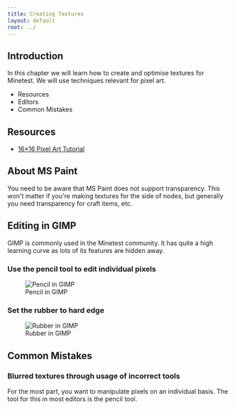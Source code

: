 ```yaml
---
title: Creating Textures
layout: default
root: ../
---
```


## Introduction

In this chapter we will learn how to create and optimise textures for
Minetest. We will use techniques relevant for pixel art.

* Resources
* Editors
* Common Mistakes

## Resources

* [16×16 Pixel Art Tutorial](http://www.photonstorm.com/art/tutorials-art/16x16-pixel-art-tutorial)

## About MS Paint

You need to be aware that MS Paint does not support transparency.
This won't matter if you're making textures for the side of nodes,
but generally you need transparency for craft items, etc.

## Editing in GIMP

GIMP is commonly used in the Minetest community. It has quite a high
learning curve as lots of its features are hidden away.

### Use the pencil tool to edit individual pixels

<figure>
	<img src="{{ page.root }}/static/pixel_art_gimp_pencil.png" alt="Pencil in GIMP">
	<figcaption>
		Pencil in GIMP
	</figcaption>
</figure>

### Set the rubber to hard edge

<figure>
	<img src="{{ page.root }}/static/pixel_art_gimp_rubber.png" alt="Rubber in GIMP">
	<figcaption>
		Rubber in GIMP
	</figcaption>
</figure>

## Common Mistakes

### Blurred textures through usage of incorrect tools

For the most part, you want to manipulate pixels on an individual basis.
The tool for this in most editors is the pencil tool.
